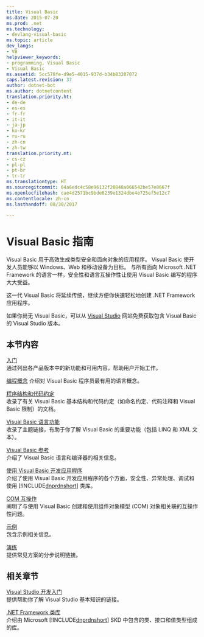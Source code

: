 ```yaml
---
title: Visual Basic
ms.date: 2015-07-20
ms.prod: .net
ms.technology:
- devlang-visual-basic
ms.topic: article
dev_langs:
- VB
helpviewer_keywords:
- programming, Visual Basic
- Visual Basic
ms.assetid: 5cc578fe-d9e5-4015-937d-b34b83207072
caps.latest.revision: 37
author: dotnet-bot
ms.author: dotnetcontent
translation.priority.ht:
- de-de
- es-es
- fr-fr
- it-it
- ja-jp
- ko-kr
- ru-ru
- zh-cn
- zh-tw
translation.priority.mt:
- cs-cz
- pl-pl
- pt-br
- tr-tr
ms.translationtype: HT
ms.sourcegitcommit: 64a6edc4c58e96132f20848a066542be57e8667f
ms.openlocfilehash: cae4d2571bc9bde6239e1324dbe4e725ef5e12c7
ms.contentlocale: zh-cn
ms.lasthandoff: 08/30/2017

---
```

# <a name="visual-basic-guide"></a>Visual Basic 指南

Visual Basic 用于高效生成类型安全和面向对象的应用程序。 Visual Basic 使开发人员能够以 Windows、Web 和移动设备为目标。 与所有面向 Microsoft .NET Framework 的语言一样，安全性和语言互操作性让使用 Visual Basic 编写的程序大大受益。  
  
 这一代 Visual Basic 将延续传统，继续方便你快速轻松地创建 .NET Framework 应用程序。  
  
 如果你尚无 Visual Basic，可以从 [Visual Studio](https://www.visualstudio.com/products/free-developer-offers-vs) 网站免费获取包含 Visual Basic 的 Visual Studio 版本。  
  
## <a name="in-this-section"></a>本节内容  
 [入门](../visual-basic/getting-started/index.md)   
 通过列出各产品版本中的新功能和可用内容，帮助用户开始工作。  
   
 [编程概念](../visual-basic/programming-guide/concepts/index.md) 介绍对 Visual Basic 程序员最有用的语言概念。

 [程序结构和代码约定](../visual-basic/programming-guide/program-structure/program-structure-and-code-conventions.md)  
 收录了有关 Visual Basic 基本结构和代码约定（如命名约定、代码注释和 Visual Basic 限制）的文档。  
  
 [Visual Basic 语言功能](../visual-basic/programming-guide/language-features/index.md)  
 收录了主题链接，有助于你了解 Visual Basic 的重要功能（包括 LINQ 和 XML 文本）。  
   
 [Visual Basic 参考](../visual-basic/reference/index.md)  
 介绍了 Visual Basic 语言和编译器的相关信息。  

 [使用 Visual Basic 开发应用程序](../visual-basic/developing-apps/index.md)  
 介绍了使用 Visual Basic 开发应用程序的各个方面，安全性、异常处理、调试和使用 [!INCLUDE[dnprdnshort](~/includes/dnprdnshort-md.md)] 类库。

 [COM 互操作](../visual-basic/programming-guide/com-interop/index.md)  
 阐明了与使用 Visual Basic 创建和使用组件对象模型 (COM) 对象相关联的互操作性问题。  
  
 [示例](../visual-basic/sample-applications.md)  
 包含示例相关信息。  
  
 [演练](../visual-basic/walkthroughs.md)  
 提供常见方案的分步说明链接。  
  
## <a name="related-sections"></a>相关章节  
 [Visual Studio 开发入门](/visualstudio/ide/get-started-developing-with-visual-studio)  
 提供帮助你了解 Visual Studio 基本知识的链接。  
  
 [.NET Framework 类库](http://go.microsoft.com/fwlink/?LinkID=227195)  
 介绍由 Microsoft [!INCLUDE[dnprdnshort](~/includes/dnprdnshort-md.md)] SKD 中包含的类、接口和值类型组成的库。

